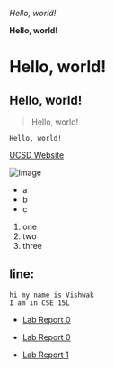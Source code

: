*Hello, world!*

**Hello, world!**
# Hello, world!
## Hello, world!
> Hello, world!

`Hello, world!`

[UCSD Website](https://ucsd.edu/)

![Image](https://upload.wikimedia.org/wikipedia/en/thumb/4/44/University_of_California%2C_San_Diego_seal.svg/1200px-University_of_California%2C_San_Diego_seal.svg.png)

* a
* b
* c

1. one
2. two
3. three

line:
---

```
hi my name is Vishwak
I am in CSE 15L
```
* [Lab Report 0](lab-report-1-week-0.html)
* [Lab Report 0](https://vpabba03.github.io/cse15l-lab-reports/lab-report-1-week-0.html)


* [Lab Report 1](https://vpabba03.github.io/cse15l-lab-reports/lab-report-1/lab-report-1-week-1.html)

